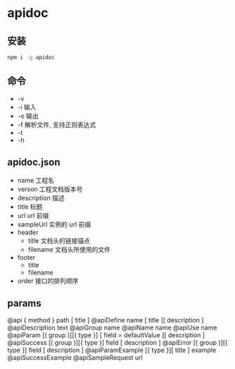 # apidoc

## 安装

```bash
npm i -g apidoc
```

## 命令

-   -v
-   -i 输入
-   -o 输出
-   -f 解析文件, 支持正则表达式
-   -t
-   -h

## apidoc.json

-   name 工程名
-   verson 工程文档版本号
-   description 描述
-   title 标题
-   url url 前缀
-   sampleUrl 实例的 url 前缀
-   header
    -   title 文档头的链接锚点
    -   filename 文档头所使用的文件
-   footer
    -   title
    -   filename
-   order 接口的排列顺序

## params

@api { method } path [ title ]
@apiDefine name [ title ][ description ]
@apiDescription text
@apiGroup name
@apiName name
@apiUse name
@apiParam [( group )][{ type }] [ field = defaultValue ][ description ]
@apiSuccess [( group )][{ type }] field [ description ]
@apiError [( group )][{ type }] field [ description ]
@apiParamExample [{ type }][ title ] example
@apiSuccessExample
@apiSampleRequest url
